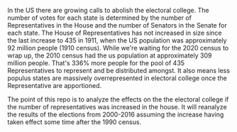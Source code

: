 In the US there are growing calls to abolish the electoral college. The number of votes for each state is determined by the number of Representatives in the House and the number of Senators in the Senate for each state. The House of Representatives has not increased in size since the last increase to 435 in 1911, when the US population was approximately 92 million people (1910 census). While we're waiting for the 2020 census to wrap up, the 2010 census had the us population at approximately 309 million people. That's 336% more people for the pool of 435 Representatives to represent and be distributed amongst. It also means less populus states are massively overrepresented in electoral college once the Representative are apportioned.

The point of this repo is to analyze the effects on the the electoral college if the number of representatives was increased in the house. It will reanalyze the results of the elections from 2000-2016 assuming the increase having taken effect some time after the 1990 census.
